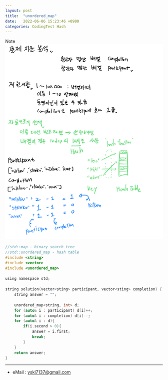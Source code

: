 ```yaml
---
layout: post
title:  "unordered_map"
date:   2022-06-06 15:23:46 +0900
categories: CodingTest Hash
---
```


Note <br>
![noteImg](/img/220606/220606.PNG)


~~~ c
//std::map - binary search tree
//std::unordered_map - hash table
#include <string>
#include <vector>
#include <unordered_map>

using namespace std;

string solution(vector<sting> participant, vector<sting> completion) {
    string answer = "";

    unordered_map<string, int> d;
    for (auto& i : participant) d[i]++;
    for (auto& i : completion) d[i]--;
    for (auto& i : d){
        if(i.second > 0){
            answer = i.first;
            break;
        }
    }
    return answer;
}
~~~

***
* eMail : <yskl7137@gmail.com>
